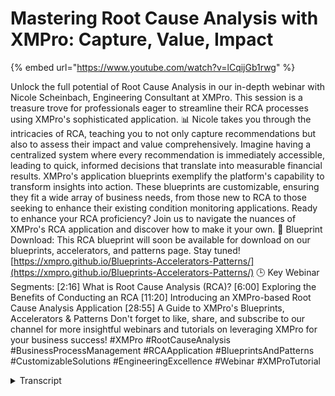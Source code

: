 # Mastering Root Cause Analysis with XMPro: Capture, Value, Impact
{% embed url="https://www.youtube.com/watch?v=lCqijGb1rwg" %}

Unlock the full potential of Root Cause Analysis in our in-depth webinar with Nicole Scheinbach, Engineering Consultant at XMPro. This session is a treasure trove for professionals eager to streamline their RCA processes using XMPro's sophisticated application.
📊 Nicole takes you through the intricacies of RCA, teaching you to not only capture recommendations but also to assess their impact and value comprehensively. Imagine having a centralized system where every recommendation is immediately accessible, leading to quick, informed decisions that translate into measurable financial results.
XMPro's application blueprints exemplify the platform's capability to transform insights into action. These blueprints are customizable, ensuring they fit a wide array of business needs, from those new to RCA to those seeking to enhance their existing condition monitoring applications.
Ready to enhance your RCA proficiency? Join us to navigate the nuances of XMPro's RCA application and discover how to make it your own.
🔗 Blueprint Download: This RCA blueprint will soon be available for download on our blueprints, accelerators, and patterns page. Stay tuned! [https://xmpro.github.io/Blueprints-Accelerators-Patterns/](https://xmpro.github.io/Blueprints-Accelerators-Patterns/)
🕒 Key Webinar Segments:
[2:16] What is Root Cause Analysis (RCA)?
[6:00] Exploring the Benefits of Conducting an RCA
[11:20] Introducing an XMPro-based Root Cause Analysis Application
[28:55] A Guide to XMPro's Blueprints, Accelerators & Patterns
Don't forget to like, share, and subscribe to our channel for more insightful webinars and tutorials on leveraging XMPro for your business success!
#XMPro #RootCauseAnalysis #BusinessProcessManagement #RCAApplication #BlueprintsAndPatterns #CustomizableSolutions #EngineeringExcellence #Webinar #XMProTutorial
<details>
<summary>Transcript</summary>hello everybody and welcome to our last

webinar for 2023 um today I have the uh

pleasure of Nicole's company who's going

to run us through root cause analysis

application uh going through some

terminology um and then jumping into

some of the ex and pro specific uh

pieces can you drop to the next slide

please

ni you can just pull the whole slide um

some of the areas that we're going to

cover is um she's going to run you

through what is a root cause analysis

some types some benefits um an exm Pro

blueprint um around root cause analysis

and then we're going to touch on at the

end there just our general blueprints

accelerators and patterns as well um

next slide please so it's my great

pleasure to introduce to you our one of

our resident Engineers uh Nicole so

Nicole if you could just give everyone a

brief introduction and the floor is

yours sure thank you uh so my name is

the shinbach uh my background is in

mechanical engineering so a little bit

just about my previous roles uh before

being an engagement lead at XM Pro I was

a reliability engineer in a polymer

facility uh primary responsibilities

included PM improvements PM reviews uh

equipment upgrades or modifications

based off process changes as well as uh

root cause

analysis uh I also was a remote process

engineer that specialized in asset

condition monitoring this was primarily

through the use of iot sensors that

track vibration across um personally I

was uh over 15 different Building

Product and paper mill facilities trying

to prevent unplanned downtime on their

equipment my current role is an

engagement lead I've had a number of

clients um including we nutrient and so

primary

focus of um to create use cases to

basically capture and codify knowledge

you know to ensure it's not lost

especially when people retire as well as

to enhance and streamline current

workflows to solve any sort of problems

um that clients may

have so some basic terminology alignment

so first of all what is a root cause

analysis most people are familiar with

this term but uh just to clarify so root

cause analysis is the pro uh sorry root

cause analysis aims to identify the

causes of a problem in order to identify

actions to help solve the issues so um

at a high level right you want to you

want to be identifying the actual causes

of a failure not necessarily the

symptoms I shown on the diagram on the

Left Right the symptoms are

typically uh what you you know you

actually see I.E a pump bearing has

locked up but why has the pump bearing

locked up and so through the root cause

analysis process the aim is to address

these causes and not necessarily just

the

symptoms uh next going into the

different types of root cause

analysis so there are many many types of

root cause analysis um we're going to

focus primarily on the ones that are of

the you know cause and effect type

analysis I listed here three that are

quite popular the first is the 5y

approach this is what our solution is

Loosely based B off of um and we'll go

into that once I launch into the demo uh

at a high level of 5y is an iterative

technique to explore the causes and

effects of un underlying uh certain

issue so usually people describe this as

when a child basically asks you know why

something has happened and they

continually ask why eventually they give

up or they get the answer they want um

in the same fashion right if you keep

asking why you're going to get more and

more into the detailed uh

the details of a problem until you

actually reach the root

cause um next we have the fishbone

diagram also called the Ishikawa diagram

so this is a visual method to organize

the cause and effect relationship into

categories there is a little fish on

that diagram to the right that is

typically what the structure does look

like the head is typically the actual um

problem and then the associated bones

are the different categories of uh

causes so this is used across multiple

Industries and there's different uh

pneumonics that people typically use for

the categories one common one is the 6m

for manufacturing there's also I believe

a 4M there's different um there's

different M categories based on how many

categories you want to go through the 6m

is basically Manpower method machine

materials mother nature and measurements

so that's a good starting point when

your team wants to start putting

Associated causes underneath a larger

category um finally there is the Paro

chart so the Paro chart aims to identify

the frequency and impact of a problem it

sometimes follows the 8020 rule where

most um most problems 80% of the

problems are caused by 20% of the causes

and so in a Paro chart you know you're

looking at the leftmost of the chart

basically which is you know what uh what

issue are are happening at a high

frequency as well as causing the most

downtime so typically uh my experience

with this is that at the end of the year

it's a good look back of a cumulative

impact my reliability engineer would

usually sit down our team right go

through basically look this is the

frequency and impact of some issues and

you know try to assign work accordingly

for the next year to address

those next uh benefits of doing a root

cause analysis so why would you want to

do this right the main I guess the main

benefit to doing this is to prevent

reoccurrence of issues in the future

right the whole goal is basically X Y

and Z happen causing a failure right so

you're wanting to create action items to

resolve the root cause of a specific

failure versus a symptoms again

referencing the tree right the symptoms

are what you visually see or visually

happens and the root cause you know

that's what you need to ident identify

and

resolve additionally um improved team

communication so you know working with

your colleagues there's multiple

disciplines there's you know a cross

functional team that you know provides

support for the whole process right so

you need to ensure first of all that the

full picture is captured right so you

want to involve as many relevant people

as possible in your RCA process so

everything that is relevant is captured

understood and addressed via team

collaboration you also Al want

everyone's you know um input to ensure

everyone is on the same page and agrees

what the steps are to ensure this

problem does not happen again right

everyone needs to agree finally in terms

of documentation right this

documentation is important you first

want to you know validate that you have

done your due diligence you've captured

all the associated data and evidence uh

as well as Associated action items to

you know close the loop and ensure this

doesn't happen again and this is also a

great way to in um share across your

organization so if you're in

manufacturing typically you're going to

have you know Associated sister sites

that are doing a similar process to you

which might have the identical equipment

so ideally you're wanting to share your

experience with them obviously not a

great experience but to ensure that this

doesn't happen to them again right or

doesn't happen to them in the same way

that the failure has happened um your

site now in terms of the right diagram

so this is sort of how the different um

steps and uh pieces that you need to

fully complete an RCA uh the first is

the problem identification so basically

what has happened um and how you're

going to you know capture that so you

know X Y and Z failed at this time and

this impact the next is the data

collection portion so this is an

important portion where you know again

utilizing your cross functional team you

want to be gathering all the necessary

data so you know PM plan operations rout

process data anything of relevance to

your failure you need to capture in a

timeline so you can see you know

potentially when the actual issue

cropped up next cause mapping and

identifying the root cause right you're

actually performing the the root cause

analysis and identifying what the issue

is finally closing the loop you need to

create actions that are addressing the

root cause or causes and ensure that

they are implemented so this issue does

not happen

again so how does this process integrate

into our XM Pro existing process so

typically um you know depending on the

client there may be a very uh very

specific use case or problem that they

want to address or it might be something

more broad for example reducing

unplanned downtime right that's quite a

broad statement and that's you know

something OB ly very common amongst um

sites you want to ensure that um we're

trying to identify the right items to

address this issue so typically we go

through this process of we first

identify you know the Bad actors right

you can do that eventually via Paro

chart um you want to identify ones that

are you know either frequently failing

or causing a massive impact on

production um operations next you go

into the failure modes right what is

actually causing the this bad actor to

fail you need to identify that to

properly address it um and then you know

coming into the root causes so again uh

identifying the root causes is the most

important part because if you don't

identify the proper root causes you're

not going to be addressing the correct

problem now items to the right basically

you know is the rest of our process here

you know we we identify now that we know

the root causes any of the leading

indicators what data sources we need to

integrate with and then you know

Associated recommendations with that so

um today though we are going to be

focusing on uh the root cause review so

we wanted to bring this uh blueprint

essentially to make available to people

because uh basically we have you know

implemented solutions for clients we now

are enabling you know clients and you

know even new clients right to utilize

our um root cause analysis application

to identify you know what kind of root

root causes are creating potential you

know downtime availability losses

anything like that you can utilize our

platform to create solutions to address

these

issues the XM ba XM Pro based rot cause

analysis

application so now I'm going to take you

through the

actual um the actual demo uh and you can

see kind of what we've provided in terms

of a a

blueprint second I

bring all right so we have here um the

demo so I'll quickly go through the

basic pieces of this landing page so

you'll land here the first part is uh

the left the number of failures per AET

type for the last 12 months months so

this is based off um ISO 224 which is

actually the structure that we've

utilized uh to create our um our

variation of the

fivey uh the iso code basically goes

over how to capture data in a quote

unquote like reliability format you know

to ensure when you're doing an analysis

you know later in the year everything's

captured into you know appropriate

categories so you can analyze in the

future uh this is is used across

multiple uh

manufacturing uh facilities as well as

you know different equipment types so

here for our sample right we have a

centrifugal pumps we have the broad

categories for failure mechanisms as

electrical failures external influences

material failures and mechanical

failures now coming on to the right card

action items due soon so this is at a

high level everything that you or all

the rcas that you've created

all the actions that are due so you know

this is great if you need to look up you

know potentially one that you have been

assigned to you know double checking

which ones you have and when they're due

or at a high level perhaps you know

maintenance manager looking at all the

associated action items that need to be

due and you doing any sort of necessary

followup finally we get to the bottom

card here the all root CA analysis card

so this uh this card allows you to

actually go through and um look back at

your for existing root cause analysis

look at any pending action item just

look at any of the timelines anything

like that once they're completed they

will be stored here so again for

documentation purposes you can reference

them in the

future so right now we're going to go

through and create uh a new RCA so you

can just see the general

process so first uh as mentioned in the

PowerPoint the failure details so we

just want to capture it high level first

of all what has happened and the

associated Financial impact right that's

the most important thing um you know you

typically do root cause analysis for you

know extremely high impact things you

know that you need to address um so for

this demo we have uh centrifugal pumps

uh as the as the asset type now going

forward you can add any Associated asset

types that you want so if you've got

Heat exchangers fans anything of that

nature you can add a structure in there

uh to add them just to your um RCA

application I'm going to go ahead and

just copy and paste some of this data in

so you don't have to watch me uh watch

me type here so we have a asset ID

equipment ID and what basically happen

so there was a pump and it was shut down

due to a high overall vibration in the

de bearing so this happen uh the

beginning of the month we're now trying

to evaluate it while everything is fresh

facility so uh this client is based out

of this fictional client is based out of

Texas and they have basically two areas

um of their facility in terms of safety

impact there was no safety impact a bit

of operational impact and a large uh

larger production impact

here so after completion of all these

fields it will automatically sum up

double check all your items here and you

can click save and continue oh apologies

I did not add a zero there there is some

validation on these fields these fields

are required so you do need to fill them

all in this is all necessary

information going on to our next phase

um timeline so this is the data you know

collection portion that's really you

know vital to your uh your cause mapping

right you need to identify all the

associated events that could have per U

that could have cumulated accumulated in

your failure now if you also notice up

here there are associated breadcrumbs

this provides additional navigation

between the pages as well as let I mean

let your team know essentially that this

is how many parts you still have to do

to complete your

RCA so coming back to um you have your

cross-sectional team basically available

and they're digging through and they've

noticed

that uh way back in June right we we

installed a new

assembly um and this was of normal um

normal maintenance there was an overhaul

and we just uh we installed a new

rebuilt assembly

here um digging through your cmms

records you notice that

unfortunately

um unfortunately here there was a

failure and it was all Hands-On deck the

failure of a fan and unfortunately a

scheduled TM was not completed so this

was for lubrication of that U of that

home uh now a couple days later there is

also a scheduled uh vibration route

that's done um it does not pick up any

sort of anomalous uh overall vibration

yet right maybe you know the bearing is

still okay at this point now

unfortunately

these these um lubrication PMs and B

routes they only happen every couple of

months right so everything looks to be

okay until an operator basically comes

up um and he's doing his normal routes

and he can he can hear something wrong

with this bearing um at that point it's

too late right uh your your bearing's

probably your bearing's probably done

what he does is he he tells his manager

um and his manager basically calls up um

the Rel liability and maintenance team

and they take another reading um

basically before the scheduled reading

basically on the day that it's taken

down the vibe comes and says look this

is a stage forbearing failure at this

point you need to shut it down I have no

idea when it's going to fail and we

don't want to just have a random

unplanned uh downtime in the middle of

the night when there's no

support so um your cross-sectional team

has basically gone through and put

together the series of events uh they

think you know this is good enough but

we think we have an idea now of what

could be what would have caused this

issue now we still need to capture

everyone that has participated so you

know obviously for documentation

purposes you want to capture everyone

that um is part of this first of all we

have uh Bob CA Bob Costa is a process

engineer we also want to

cap

well um you want to capture this for

documentation purposes but you also want

to ensure um that everyone here is

captured because when

you uh assign the action items uh you

can only assign the action items for

people that were captured here so again

you want to make sure everyone is

captured here so we next have Jill Smith

she's a reliability engineer she also

works at

company last but not least we have uh

Max berson he is the maintenance team

lead so he has provided his input into

this RCA and he is

Robson

comp.com okay so now we have our

participants now we have our timelines

um you know we want to go ahead and uh

save and

continue um as we go to this part

someone says oh you know I think I need

to revise part of my timeline okay so we

go back uh via the breadcrumbs here and

he says you know I want to make it clear

that my operator he informed me ASAP and

we tried to get this done as as soon as

possible so we want to add a an

additional note here it says um you know

operator

notified integer

immediately

well

okay so uh there is a couple additional

functions here one of them is the save

button so you can see the save button is

to the top right of each card if you do

need to make modifications you can go go

ahead and do so after a certain point in

the RCA you'll no longer be able to make

modifications right for documentation

purposes people can't just come back and

continually make modifications but at

this point right you haven't done the C

map you can make modifications you can

also delete and I don't necessarily want

to delete here but if you click here and

click delete you can you know delete

anything maybe um you're doing a

revision with your team and you decide

oh this event actually didn't happen or

you know potentially we need to shift

around some things you can go ahead and

delete and upload you know the necessary

information but we're going to go ahead

and save and

continue but coming onto the failure

analysis part right so this is the most

important part right ensuring that you

you capture the correct failure analysis

as well as you know identifying the root

cause so you can have corrective actions

to take so what failure mechanism so

again uh utilizing

14224 the iso code right there is highle

buckets that we want to place

again for documentation purposes in the

future so this uh overall vibration you

know causing uh bearing failure that

would typically be considered a

mechanical

failure H what kind of mechanical

failure was this well you know it was

related to specifically vibration and

why did this happen so what caused um

you know what did the vibration do

essentially to kill the pump and in this

case uh it created a bearing failure and

um the bearing failure was eventally

going to um freeze up the pump and the

pump was going to stop stop rotating so

after this part you're you're saying

okay so the failure mechanism which is

you know at the highest level what you

you you visibly see is that the bearing

failure due to vibration caused the pump

to fail now what kind of uh comments or

additional information can you

provide you go through and look at um

your system maybe your Vibe system and

you know you analys that and analyze

that data and you find that um you know

like in your timeline that these these

bearing uh readings indicated a stage

for failure and then um there was

indication of bpfo so basically at this

point your Vibe Tech is recommended

please you know shut down again we don't

want unplanned um

outages again this is kind of like the

higher level what you actually see now

we come down to the actual um failure

causes right so you know the bearing you

know um unless there was a manufacturing

defect right the bearing just doesn't

fail by itself it has it has some help

here right so in terms of um what we've

dug in through the timeline basically it

looks like a PM was missed and um don't

know if it's like within the system if

there's some way to you know ensure the

PM is done but essentially the p m is

missed right so that is kind of failur

to like the management the workflow

system right something something is not

aligning this is a critical piece of

equipment and when the PM is missed we

want to ensure that it is done again

right um we can't just be mying

PM so in terms of that um it's it's sort

of a CMM you know cmms potentially or

documentation error right basically or

you know potentially a management error

depending on on you know which one

you're team um goes for basically so um

you know the management of the PMS needs

to be re-evaluated you need to look at

basically uh how we can ensure that

critical PMS are are completed or

rescheduled you know um if the you know

potentially was done the day after this

may not have been an issue right so um

after you've evaluated with your team

you leave some comments

basically um and apologies um so the

definitely because of this uh unplanned

failure another piece of equipment all

hands were on Deck this PM was missed

and unfortunately because this PM only

happens uh not on a high frequency uh it

was not known until basically the

bearing was in a stage where failure

that was going to um that was going to

cause an unexpected

failure so this is your uh cause map

once you're happy with this you can go

to save and continue

and this is the final stage this is the

action portion so you can see here this

is the cosm that you just created now if

you do need to modify anything you can

go back to the failure analysis tab uh

via the breadcrumbs but right now you

can basically take a look at this um and

identify what sort of actions you need

to take to address this so in this case

um one of the things is that basically

the PM was missed right so we want to

identify why the PM was missed

um and some some notes here

basically because this was missed um we

need to discuss with maintenance how to

mitigate this in the F future I guess

the current practice is basically the PM

is closed and we wait for the next one

to come along but for certain PMS right

especially ones like this that can't be

the current

practice um max berson he is the

maintenance um he is in charge of kind

of assigning the different PMS he can

take a look at how we can potentially

address this in the future we should

probably give him some time right uh

probably at least a month or two right

he needs to go back through double check

double check what the current practice

is and communicate that to his

te next U we're noticing that basically

because there was no Contin continuous

vibration monitoring on this piece of

equipment um it was only picked up

because an operator heard the sounds

right which is that point it's not uh

it's not

savable and so you know we've been

hearing about all these iot sensors

right they they uh they returned

real-time data this could have

potentially caught it before it became a

stage for uh bearing failure why don't

we look into some of these iot sensors

there's a lot on the market right but um

you know based off our process and you

know needed temp requirements and things

like that we can probably find something

that we can install on there and ensure

that we are seeing the vibration data in

real

time so Jill Smith she is a reliability

engineer she's going to go through she's

going to take a look at any sort of

associated um iot sensor companies that

look like they could be a good fit for

our

application all right new

actions so theme is deliberated okay we

feel that these actions are are good um

and are addressing the issues now if we

do need to come back and add actions in

the future can go ahead um if we you

know think about something else or you

know X Y and Z otherwise we feel we feel

confident that this is going to address

this issue so now that you've created

your actions you're going to go ahead

and return

home and now you can see that um these

are um by RCI um you can see that this

one was created

um was created and so now you can go

back and reference that in the

future

all right um so that is the

demonstration again um a couple quick

items to note here so you can navigate

to the rcas Via here um so for example

if you want to see

um see this RCA another sample RCA you

see oh I want to reference like what was

discussed here it might have been a

while you can go back and see based off

the action item the RCA similarly you

can go back and reference the RCA

here oh

is not created it

is let's see this now you can basically

see what the information is that was

captured in that

RCA okay now I'm going to go back over

to Gavin um and he's going to finish out

this uh this

presentation thank you very much uh

Nicole the the one thing I will mention

is this is a blueprint so what that

means is if there's anything extra you

want to change you want to add to you

can adapt this to your own processes you

can change this to to your own way of

doing things um all the data is um

captured if you can go to the next slide

please Nicole all the data is captured

and the the other thing is even if you

flag something is deleted it's not

deleted from the database it's flagged

so you can't actually bring it up

however you can put a ton of metrics on

top of that and actually bring a lot of

that up we will be expanding on the

blueprints as well um and adding a lot

of different feedback options for the

reporting Etc so where can you find it

um it is part of our blueprints

accelerators and patents um we covered

that in a prior webinar what that is how

to access it um on that page if you hit

the landing page bottom right there's an

RSS feed if you click that it'll

actually um give you the RSS feed you

can load into your outlook Etc and then

you can be informed whenever we publish

new ones um out this particular one uh

should be out um just after these

webinars just before the holidays um and

you'll be able to access it uh and and

go from there you can also contribute to

these as well so if you have anything

you feel that you need to contribute uh

please don't be shy next slide

please and with that um thank you Nicole

for uh running us all through that um

this will be uh it for the webinars for

the year so we'll be taking a short

break uh for all the holidays that

everyone's going to go on and we'll be

seeing you in February

2024 um so be safe thank you for the

Fantastic um 2023 for attending feedback

and and comments um and we will pick

this up in February of next year thank

you all thank you

everyone
</details>